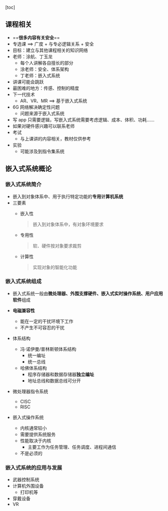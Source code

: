 [toc]

## 课程相关

- ==**很多内容有关安全**==
- 专选课 $\implies$ 广度 + 与专必逻辑关系 + 安全
- 目标：建立与其他课程相关的知识网络
- 老师：涂航、丁玉龙
  - 每个人讲解各自擅长的部分
  - 涂老师：安全、体系架构
  - 丁老师：嵌入式系统
- 讲课可能会跳跃
- 最困难的地方：传感、控制的精度
- 下一代技术
  - AR、VR、MR $\implies$ 基于嵌入式系统
- 6G 网络解决确定性问题
  - 问题来源于嵌入式系统
- 写 app 只需要逻辑，写嵌入式系统需要考虑逻辑、成本、体积、功耗……
- 如果对硬件感兴趣可以联系老师
- 考试
  - 与上课讲的内容相关，教材仅供参考
- 实验
  - 可能涉及到指令集系统



## 嵌入式系统概论

### 嵌入式系统简介

- 嵌入到对象体系中、用于执行特定功能的**专用计算机系统**
- 三要素
  - 嵌入性
  
    > 嵌入到对象体系中，有对象环境要求
  
  - 专用性
  
    > 软、硬件按对象要求裁剪
  
  - 计算性
  
    > 实现对象的智能化功能

### 嵌入式系统组成

- 嵌入式系统一般由**微处理器、外围支撑硬件、嵌入式实时操作系统、用户应用软件**组成
- **电磁兼容性**
  - 能在一定的干扰环境下工作
  - 不产生不可容忍的干扰
- 体系结构
  - 冯·诺伊曼/普林斯顿体系结构
    - 统一编址
    - 统一总线
  - 哈佛体系结构
    - 程序存储器和数据存储器**独立编址**
    - 地址总线和数据总线可分开
- 微处理器指令系统
  - CISC
  - RISC

- 嵌入式操作系统
  - 内核通常较小
  - 需要提供系统服务
  - 性能取决于内核
    - 主要工作为任务管理、任务调度、进程间通信
  - 不是必须的

### 嵌入式系统的应用与发展

- 武器控制系统
- 计算机外围设备
  - 打印机等
- 穿戴设备
- VR